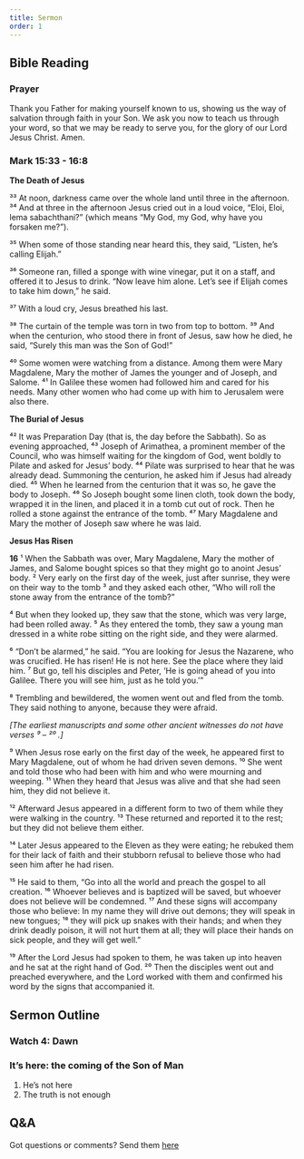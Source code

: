 ```yaml
---
title: Sermon 
order: 1
---
```


## Bible Reading

### Prayer
Thank you Father for making yourself known to us, showing us the way of salvation through faith in your Son. We ask you now to teach us through your word, so that we may be ready to serve you, for the glory of our Lord Jesus Christ. Amen. 


### Mark 15:33 - 16:8 
**The Death of Jesus**

³³ At noon, darkness came over the whole land until three in the afternoon. ³⁴ And at three in the afternoon Jesus cried out in a loud voice, “Eloi, Eloi, lema sabachthani?” (which means “My God, my God, why have you forsaken me?”). 

³⁵ When some of those standing near heard this, they said, “Listen, he’s calling Elijah.”

³⁶ Someone ran, filled a sponge with wine vinegar, put it on a staff, and offered it to Jesus to drink. “Now leave him alone. Let’s see if Elijah comes to take him down,” he said.

³⁷ With a loud cry, Jesus breathed his last.

³⁸ The curtain of the temple was torn in two from top to bottom. ³⁹ And when the centurion, who stood there in front of Jesus, saw how he died, he said, “Surely this man was the Son of God!”

⁴⁰ Some women were watching from a distance. Among them were Mary Magdalene, Mary the mother of James the younger and of Joseph, and Salome. ⁴¹ In Galilee these women had followed him and cared for his needs. Many other women who had come up with him to Jerusalem were also there.

**The Burial of Jesus**

⁴² It was Preparation Day (that is, the day before the Sabbath). So as evening approached, ⁴³ Joseph of Arimathea, a prominent member of the Council, who was himself waiting for the kingdom of God, went boldly to Pilate and asked for Jesus’ body. ⁴⁴ Pilate was surprised to hear that he was already dead. Summoning the centurion, he asked him if Jesus had already died. ⁴⁵ When he learned from the centurion that it was so, he gave the body to Joseph. ⁴⁶ So Joseph bought some linen cloth, took down the body, wrapped it in the linen, and placed it in a tomb cut out of rock. Then he rolled a stone against the entrance of the tomb. ⁴⁷ Mary Magdalene and Mary the mother of Joseph saw where he was laid.

**Jesus Has Risen**

**16**
¹ When the Sabbath was over, Mary Magdalene, Mary the mother of James, and Salome bought spices so that they might go to anoint Jesus’ body. ² Very early on the first day of the week, just after sunrise, they were on their way to the tomb ³ and they asked each other, “Who will roll the stone away from the entrance of the tomb?”

⁴ But when they looked up, they saw that the stone, which was very large, had been rolled away. ⁵ As they entered the tomb, they saw a young man dressed in a white robe sitting on the right side, and they were alarmed.

⁶ “Don’t be alarmed,” he said. “You are looking for Jesus the Nazarene, who was crucified. He has risen! He is not here. See the place where they laid him. ⁷ But go, tell his disciples and Peter, ‘He is going ahead of you into Galilee. There you will see him, just as he told you.’”

⁸ Trembling and bewildered, the women went out and fled from the tomb. They said nothing to anyone, because they were afraid. 

_[The earliest manuscripts and some other ancient witnesses do not have verses ⁹ – ²⁰ .]_

⁹ When Jesus rose early on the first day of the week, he appeared first to Mary Magdalene, out of whom he had driven seven demons. ¹⁰ She went and told those who had been with him and who were mourning and weeping. ¹¹ When they heard that Jesus was alive and that she had seen him, they did not believe it.

¹² Afterward Jesus appeared in a different form to two of them while they were walking in the country. ¹³ These returned and reported it to the rest; but they did not believe them either.

¹⁴ Later Jesus appeared to the Eleven as they were eating; he rebuked them for their lack of faith and their stubborn refusal to believe those who had seen him after he had risen.

¹⁵ He said to them, “Go into all the world and preach the gospel to all creation. ¹⁶ Whoever believes and is baptized will be saved, but whoever does not believe will be condemned. ¹⁷ And these signs will accompany those who believe: In my name they will drive out demons; they will speak in new tongues; ¹⁸ they will pick up snakes with their hands; and when they drink deadly poison, it will not hurt them at all; they will place their hands on sick people, and they will get well.”

¹⁹ After the Lord Jesus had spoken to them, he was taken up into heaven and he sat at the right hand of God. ²⁰ Then the disciples went out and preached everywhere, and the Lord worked with them and confirmed his word by the signs that accompanied it.




## Sermon Outline
### Watch 4: Dawn
### It’s here: the coming of the Son of Man


1.    He’s not here
2.    The truth is not enough 




## Q&A
Got questions or comments? Send them [here](https://tinyurl.com/SGHACQuestionsAnswers)
